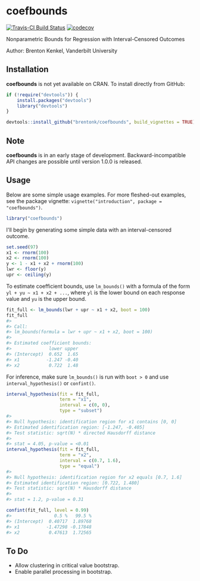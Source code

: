 
<!-- README.md is generated from README.Rmd. Please edit that file -->
coefbounds
==========

[![Travis-CI Build Status](https://travis-ci.org/brentonk/coefbounds.svg?branch=master)](https://travis-ci.org/brentonk/coefbounds) [![codecov](https://codecov.io/gh/brentonk/coefbounds/branch/master/graph/badge.svg)](https://codecov.io/gh/brentonk/coefbounds)

Nonparametric Bounds for Regression with Interval-Censored Outcomes

Author: Brenton Kenkel, Vanderbilt University

Installation
------------

**coefbounds** is not yet available on CRAN. To install directly from GitHub:

``` r
if (!require("devtools")) {
    install.packages("devtools")
    library("devtools")
}

devtools::install_github("brentonk/coefbounds", build_vignettes = TRUE)
```

Note
----

**coefbounds** is in an early stage of development. Backward-incompatible API changes are possible until version 1.0.0 is released.

Usage
-----

Below are some simple usage examples. For more fleshed-out examples, see the package vignette: `vignette("introduction", package = "coefbounds")`.

``` r
library("coefbounds")
```

I'll begin by generating some simple data with an interval-censored outcome.

``` r
set.seed(97)
x1 <- rnorm(100)
x2 <- rnorm(100)
y <- 1 - x1 + x2 + rnorm(100)
lwr <- floor(y)
upr <- ceiling(y)
```

To estimate coefficient bounds, use `lm_bounds()` with a formula of the form `yl + yu ~ x1 + x2 + ...`, where `yl` is the lower bound on each response value and `yu` is the upper bound.

``` r
fit_full <- lm_bounds(lwr + upr ~ x1 + x2, boot = 100)
fit_full
#> 
#> Call:
#> lm_bounds(formula = lwr + upr ~ x1 + x2, boot = 100)
#> 
#> Estimated coefficient bounds:
#>              lower upper
#> (Intercept)  0.652  1.65
#> x1          -1.247 -0.40
#> x2           0.722  1.48
```

For inference, make sure `lm_bounds()` is run with `boot > 0` and use `interval_hypothesis()` or `confint()`.

``` r
interval_hypothesis(fit = fit_full,
                    term = "x1",
                    interval = c(0, 0),
                    type = "subset")
#> 
#> Null hypothesis: identification region for x1 contains [0, 0]
#> Estimated identification region: [-1.247, -0.405]
#> Test statistic: sqrt(N) * directed Hausdorff distance
#> 
#> stat = 4.05, p-value = <0.01
interval_hypothesis(fit = fit_full,
                    term = "x2",
                    interval = c(0.7, 1.6),
                    type = "equal")
#> 
#> Null hypothesis: identification region for x2 equals [0.7, 1.6]
#> Estimated identification region: [0.722, 1.480]
#> Test statistic: sqrt(N) * Hausdorff distance
#> 
#> stat = 1.2, p-value = 0.31
```

``` r
confint(fit_full, level = 0.99)
#>                0.5 %   99.5 %
#> (Intercept)  0.40717  1.89768
#> x1          -1.47298 -0.17848
#> x2           0.47613  1.72565
```

To Do
-----

-   Allow clustering in critical value bootstrap.
-   Enable parallel processing in bootstrap.
